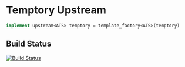 # Temptory Upstream
```ats
implement upstream<ATS> temptory = template_factory<ATS>(temptory)
```
## Build Status
[![Build Status](https://travis-ci.org/sparverius/Temptory-Upstream.svg?branch=master)](https://travis-ci.org/sparverius/Temptory-Upstream)
